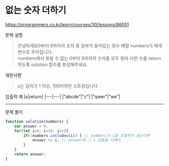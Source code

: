 # 없는 숫자 더하기
https://programmers.co.kr/learn/courses/30/lessons/86051

문제 설명
> 안녕하세요0부터 9까지의 숫자 중 일부가 들어있는 정수 배열 numbers가 매개변수로 주어집니다. \
> numbers에서 찾을 수 없는 0부터 9까지의 숫자를 모두 찾아 더한 수를 return 하도록 solution 함수를 완성해주세요.

재한사항
> s는 길이가 1 이상, 100이하인 스트링입니다.


입출력 예
|s|return|
|---|---|
|"abcde"|"c"|
|"qwer"|"we"|

------------------------

문제 풀이
```javascript
function solution(numbers) {
    var answer = 0;
    for(let i=0; i<10; i++){
        if(!numbers.includes(i)) { // numbers가 i를 포함하지 않는다면
            answer += i; // answer에 그 i 값들을 더해라
        }
    } 
    return answer;
}
```